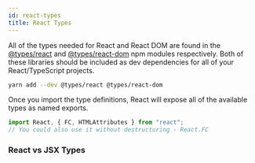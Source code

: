```yaml
---
id: react-types
title: React Types
---
```


All of the types needed for React and React DOM are found in the
[@types/react](https://github.com/DefinitelyTyped/DefinitelyTyped/tree/master/types/react)
and [@types/react-dom](https://github.com/DefinitelyTyped/DefinitelyTyped/tree/master/types/react-dom) npm modules respectively.
Both of these libraries should be included as dev dependencies for all of your React/TypeScript projects.

```sh
yarn add --dev @types/react @types/react-dom
```

Once you import the type definitions, React will expose all of the available types as named exports.

```ts
import React, { FC, HTMLAttributes } from "react";
// You could also use it without destructuring - React.FC
```

### React vs JSX Types
